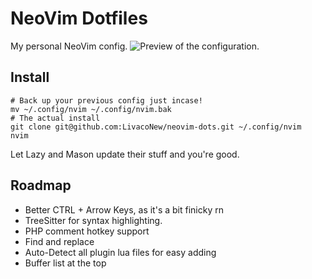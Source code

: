 # NeoVim Dotfiles
My personal NeoVim config.
![Preview of the configuration.](https://i.imgur.com/dnjWmBs.png)

## Install
```
# Back up your previous config just incase!
mv ~/.config/nvim ~/.config/nvim.bak
# The actual install
git clone git@github.com:LivacoNew/neovim-dots.git ~/.config/nvim
nvim
```
Let Lazy and Mason update their stuff and you're good.

## Roadmap
- Better CTRL + Arrow Keys, as it's a bit finicky rn
- TreeSitter for syntax highlighting.
- PHP comment hotkey support
- Find and replace
- Auto-Detect all plugin lua files for easy adding
- Buffer list at the top
